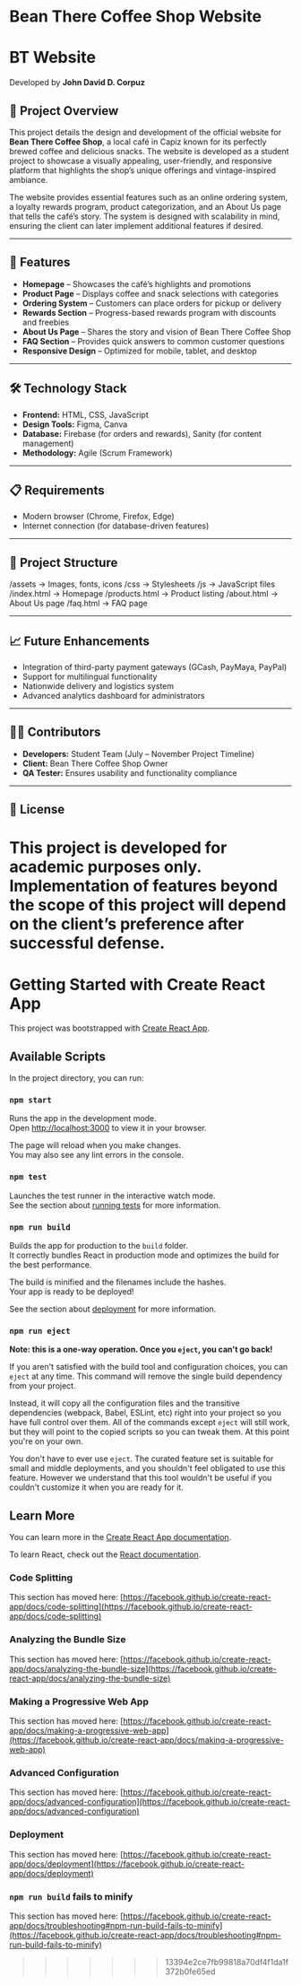 

# Bean There Coffee Shop Website

# BT Website
Developed by **John David D. Corpuz**


## 📌 Project Overview
This project details the design and development of the official website for **Bean There Coffee Shop**, a local café in Capiz known for its perfectly brewed coffee and delicious snacks. The website is developed as a student project to showcase a visually appealing, user-friendly, and responsive platform that highlights the shop’s unique offerings and vintage-inspired ambiance.

The website provides essential features such as an online ordering system, a loyalty rewards program, product categorization, and an About Us page that tells the café’s story. The system is designed with scalability in mind, ensuring the client can later implement additional features if desired.

---

## 🚀 Features
- **Homepage** – Showcases the café’s highlights and promotions  
- **Product Page** – Displays coffee and snack selections with categories  
- **Ordering System** – Customers can place orders for pickup or delivery  
- **Rewards Section** – Progress-based rewards program with discounts and freebies  
- **About Us Page** – Shares the story and vision of Bean There Coffee Shop  
- **FAQ Section** – Provides quick answers to common customer questions  
- **Responsive Design** – Optimized for mobile, tablet, and desktop  

---

## 🛠️ Technology Stack
- **Frontend:** HTML, CSS, JavaScript  
- **Design Tools:** Figma, Canva  
- **Database:** Firebase (for orders and rewards), Sanity (for content management)  
- **Methodology:** Agile (Scrum Framework)  

---

## 📋 Requirements
- Modern browser (Chrome, Firefox, Edge)  
- Internet connection (for database-driven features)  

---

## 📂 Project Structure
/assets → Images, fonts, icons
/css → Stylesheets
/js → JavaScript files
/index.html → Homepage
/products.html → Product listing
/about.html → About Us page
/faq.html → FAQ page

---

## 📈 Future Enhancements
- Integration of third-party payment gateways (GCash, PayMaya, PayPal)  
- Support for multilingual functionality  
- Nationwide delivery and logistics system  
- Advanced analytics dashboard for administrators  

---

## 👨‍💻 Contributors
- **Developers:** Student Team (July – November Project Timeline)  
- **Client:** Bean There Coffee Shop Owner  
- **QA Tester:** Ensures usability and functionality compliance  

---

## 📜 License
This project is developed for **academic purposes only**. Implementation of features beyond the scope of this project will depend on the client’s preference after successful defense.  
=======
# Getting Started with Create React App

This project was bootstrapped with [Create React App](https://github.com/facebook/create-react-app).

## Available Scripts

In the project directory, you can run:

### `npm start`

Runs the app in the development mode.\
Open [http://localhost:3000](http://localhost:3000) to view it in your browser.

The page will reload when you make changes.\
You may also see any lint errors in the console.

### `npm test`

Launches the test runner in the interactive watch mode.\
See the section about [running tests](https://facebook.github.io/create-react-app/docs/running-tests) for more information.

### `npm run build`

Builds the app for production to the `build` folder.\
It correctly bundles React in production mode and optimizes the build for the best performance.

The build is minified and the filenames include the hashes.\
Your app is ready to be deployed!

See the section about [deployment](https://facebook.github.io/create-react-app/docs/deployment) for more information.

### `npm run eject`

**Note: this is a one-way operation. Once you `eject`, you can't go back!**

If you aren't satisfied with the build tool and configuration choices, you can `eject` at any time. This command will remove the single build dependency from your project.

Instead, it will copy all the configuration files and the transitive dependencies (webpack, Babel, ESLint, etc) right into your project so you have full control over them. All of the commands except `eject` will still work, but they will point to the copied scripts so you can tweak them. At this point you're on your own.

You don't have to ever use `eject`. The curated feature set is suitable for small and middle deployments, and you shouldn't feel obligated to use this feature. However we understand that this tool wouldn't be useful if you couldn't customize it when you are ready for it.

## Learn More

You can learn more in the [Create React App documentation](https://facebook.github.io/create-react-app/docs/getting-started).

To learn React, check out the [React documentation](https://reactjs.org/).

### Code Splitting

This section has moved here: [https://facebook.github.io/create-react-app/docs/code-splitting](https://facebook.github.io/create-react-app/docs/code-splitting)

### Analyzing the Bundle Size

This section has moved here: [https://facebook.github.io/create-react-app/docs/analyzing-the-bundle-size](https://facebook.github.io/create-react-app/docs/analyzing-the-bundle-size)

### Making a Progressive Web App

This section has moved here: [https://facebook.github.io/create-react-app/docs/making-a-progressive-web-app](https://facebook.github.io/create-react-app/docs/making-a-progressive-web-app)

### Advanced Configuration

This section has moved here: [https://facebook.github.io/create-react-app/docs/advanced-configuration](https://facebook.github.io/create-react-app/docs/advanced-configuration)

### Deployment

This section has moved here: [https://facebook.github.io/create-react-app/docs/deployment](https://facebook.github.io/create-react-app/docs/deployment)

### `npm run build` fails to minify

This section has moved here: [https://facebook.github.io/create-react-app/docs/troubleshooting#npm-run-build-fails-to-minify](https://facebook.github.io/create-react-app/docs/troubleshooting#npm-run-build-fails-to-minify)
>>>>>>> 13394e2ce7fb99818a70df4f1da1f372b0fe65ed
